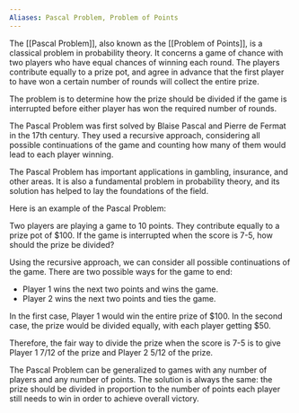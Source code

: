 ```yaml
---
Aliases: Pascal Problem, Problem of Points
---
```


The [[Pascal Problem]], also known as the [[Problem of Points]], is a classical problem in probability theory. It concerns a game of chance with two players who have equal chances of winning each round. The players contribute equally to a prize pot, and agree in advance that the first player to have won a certain number of rounds will collect the entire prize.

The problem is to determine how the prize should be divided if the game is interrupted before either player has won the required number of rounds.

The Pascal Problem was first solved by Blaise Pascal and Pierre de Fermat in the 17th century. They used a recursive approach, considering all possible continuations of the game and counting how many of them would lead to each player winning.

The Pascal Problem has important applications in gambling, insurance, and other areas. It is also a fundamental problem in probability theory, and its solution has helped to lay the foundations of the field.

Here is an example of the Pascal Problem:

Two players are playing a game to 10 points. They contribute equally to a prize pot of $100. If the game is interrupted when the score is 7-5, how should the prize be divided?

Using the recursive approach, we can consider all possible continuations of the game. There are two possible ways for the game to end:

- Player 1 wins the next two points and wins the game.
- Player 2 wins the next two points and ties the game.

In the first case, Player 1 would win the entire prize of $100. In the second case, the prize would be divided equally, with each player getting $50.

Therefore, the fair way to divide the prize when the score is 7-5 is to give Player 1 7/12 of the prize and Player 2 5/12 of the prize.

The Pascal Problem can be generalized to games with any number of players and any number of points. The solution is always the same: the prize should be divided in proportion to the number of points each player still needs to win in order to achieve overall victory.